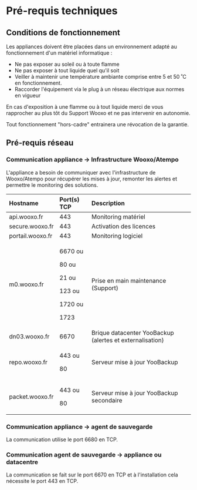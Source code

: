 # Pré-requis techniques

## Conditions de fonctionnement

Les appliances doivent être placées dans un environnement adapté au fonctionnement d'un matériel informatique :

* Ne pas exposer au soleil ou à toute flamme 
* Ne pas exposer à tout liquide quel qu'il soit
* Veiller à maintenir une température ambiante comprise entre 5 et 50 ˚C en fonctionnement.
* Raccorder l'équipement via le plug à un réseau électrique aux normes en vigueur 

En cas d'exposition à une flamme ou à tout liquide merci de vous rapprocher au plus tôt du Support Wooxo et ne pas intervenir en autonomie.

Tout fonctionnement "hors-cadre" entrainera une révocation de la garantie.

## Pré-requis réseau

### Communication appliance -&gt; Infrastructure Wooxo/Atempo

L'appliance a besoin de communiquer avec l'infrastructure de Wooxo/Atempo pour récupérer les mises à jour, remonter les alertes et permettre le monitoring des solutions.

<table>
  <thead>
    <tr>
      <th style="text-align:left">Hostname</th>
      <th style="text-align:left">Port(s) TCP</th>
      <th style="text-align:left">Description</th>
    </tr>
  </thead>
  <tbody>
    <tr>
      <td style="text-align:left">api.wooxo.fr</td>
      <td style="text-align:left">443</td>
      <td style="text-align:left">Monitoring mat&#xE9;riel</td>
    </tr>
    <tr>
      <td style="text-align:left">secure.wooxo.fr</td>
      <td style="text-align:left">443</td>
      <td style="text-align:left">Activation des licences</td>
    </tr>
    <tr>
      <td style="text-align:left">portail.wooxo.fr</td>
      <td style="text-align:left">443</td>
      <td style="text-align:left">Monitoring logiciel</td>
    </tr>
    <tr>
      <td style="text-align:left">m0.wooxo.fr</td>
      <td style="text-align:left">
        <p>6670 ou</p>
        <p>80 ou</p>
        <p>21 ou</p>
        <p>123 ou</p>
        <p>1720 ou</p>
        <p>1723</p>
      </td>
      <td style="text-align:left">Prise en main maintenance (Support)</td>
    </tr>
    <tr>
      <td style="text-align:left">dn03.wooxo.fr</td>
      <td style="text-align:left">6670</td>
      <td style="text-align:left">Brique datacenter YooBackup (alertes et externalisation)</td>
    </tr>
    <tr>
      <td style="text-align:left">repo.wooxo.fr</td>
      <td style="text-align:left">
        <p>443 ou</p>
        <p>80</p>
      </td>
      <td style="text-align:left">Serveur mise &#xE0; jour YooBackup</td>
    </tr>
    <tr>
      <td style="text-align:left">packet.wooxo.fr</td>
      <td style="text-align:left">
        <p>443 ou</p>
        <p>80</p>
      </td>
      <td style="text-align:left">Serveur mise &#xE0; jour YooBackup secondaire</td>
    </tr>
  </tbody>
</table>

### Communication  appliance -&gt; agent de sauvegarde

La communication utilise le port 6680 en TCP.

### Communication agent de sauvegarde -&gt; appliance ou datacentre

La communication se fait sur le port 6670 en TCP et à l'installation cela nécessite le port 443 en TCP.

